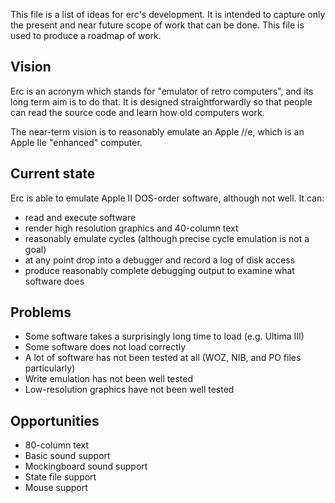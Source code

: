 This file is a list of ideas for erc's development. It is intended to capture only the present and near future scope of work that can be done. This file is used to produce a roadmap of work.

## Vision

Erc is an acronym which stands for "emulator of retro computers", and its long term aim is to do that. It is designed straightforwardly so that people can read the source code and learn how old computers work.

The near-term vision is to reasonably emulate an Apple //e, which is an Apple IIe "enhanced" computer.

## Current state

Erc is able to emulate Apple II DOS-order software, although not well. It can:

- read and execute software
- render high resolution graphics and 40-column text
- reasonably emulate cycles (although precise cycle emulation is not a goal)
- at any point drop into a debugger and record a log of disk access
- produce reasonably complete debugging output to examine what software does

## Problems

- Some software takes a surprisingly long time to load (e.g. Ultima III)
- Some software does not load correctly
- A lot of software has not been tested at all (WOZ, NIB, and PO files particularly)
- Write emulation has not been well tested
- Low-resolution graphics have not been well tested

## Opportunities

- 80-column text
- Basic sound support
- Mockingboard sound support
- State file support
- Mouse support
